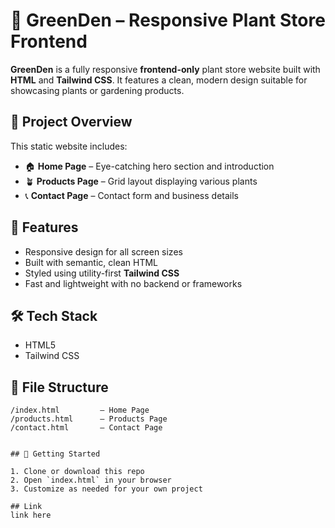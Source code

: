 # 🌿 GreenDen – Responsive Plant Store Frontend

**GreenDen** is a fully responsive **frontend-only** plant store website built with **HTML** and **Tailwind CSS**. It features a clean, modern design suitable for showcasing plants or gardening products.

## 📄 Project Overview

This static website includes:

* 🏠 **Home Page** – Eye-catching hero section and introduction
* 🪴 **Products Page** – Grid layout displaying various plants
* 📞 **Contact Page** – Contact form and business details

## 🎯 Features

* Responsive design for all screen sizes
* Built with semantic, clean HTML
* Styled using utility-first **Tailwind CSS**
* Fast and lightweight with no backend or frameworks

## 🛠 Tech Stack

* HTML5
* Tailwind CSS

## 📁 File Structure

```
/index.html         – Home Page  
/products.html      – Products Page  
/contact.html       – Contact Page  


## 🚀 Getting Started

1. Clone or download this repo
2. Open `index.html` in your browser
3. Customize as needed for your own project

## Link
link here

